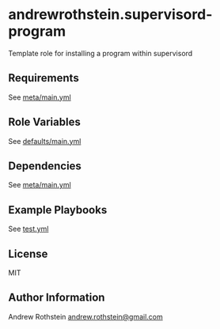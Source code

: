 andrewrothstein.supervisord-program
=========

Template role for installing a program within supervisord

Requirements
------------

See [meta/main.yml](meta/main.yml)

Role Variables
--------------

See [defaults/main.yml](defaults/main.yml)

Dependencies
------------

See [meta/main.yml](meta/main.yml)

Example Playbooks
----------------

See [test.yml](test.yml)

License
-------

MIT

Author Information
------------------

Andrew Rothstein <andrew.rothstein@gmail.com>
